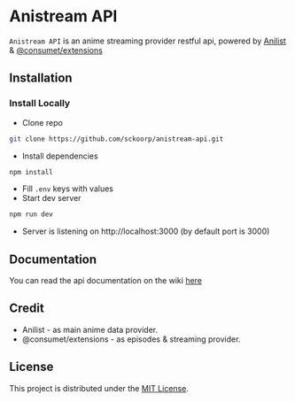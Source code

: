 # Anistream API
`Anistream API` is an anime streaming provider restful api, powered by [Anilist](https://anilist.co) & [@consumet/extensions](https://github.com/consumet/consumet.ts)

## Installation
### Install Locally
- Clone repo
```sh
git clone https://github.com/sckoorp/anistream-api.git
```
- Install dependencies
```sh
npm install
```
- Fill `.env` keys with values
- Start dev server
```sh
npm run dev
```
- Server is listening on http://localhost:3000 (by default port is 3000)

## Documentation
You can read the api documentation on the wiki [here](https://github.com/sckoorp/anistream-api/wiki/Documentation)

## Credit
- Anilist - as main anime data provider.
- @consumet/extensions - as episodes & streaming provider.

## License
This project is distributed under the [MIT License](LICENSE).
